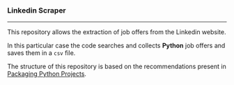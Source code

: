 ### Linkedin Scraper
---

This repository allows the extraction of job offers from the Linkedin website.

In this particular case the code searches and collects **Python** job offers and saves them in a `csv` file. 

The structure of this repository is based on the recommendations present in [Packaging Python Projects](https://packaging.python.org/en/latest/tutorials/packaging-projects/).